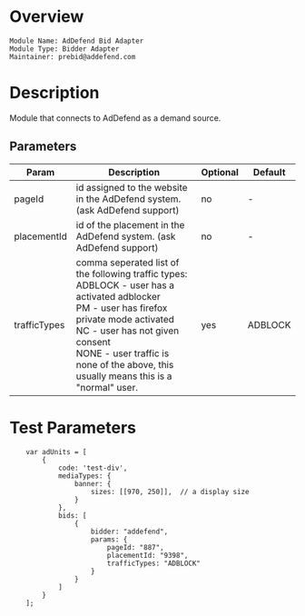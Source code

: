 # Overview

```
Module Name: AdDefend Bid Adapter
Module Type: Bidder Adapter
Maintainer: prebid@addefend.com
```

# Description

Module that connects to AdDefend as a demand source. 

## Parameters
| Param        | Description           | Optional  | Default  |
| ------------- | ------------- | ----- | ----- |
| pageId | id assigned to the website in the AdDefend system. (ask AdDefend support) | no | - |
| placementId | id of the placement in the AdDefend system.  (ask AdDefend support) | no | - |
| trafficTypes | comma seperated list of the following traffic types:<br/>ADBLOCK - user has a activated adblocker<br/>PM - user has firefox private mode activated<br/>NC - user has not given consent<br/>NONE - user traffic is none of the above, this usually means this is a "normal" user.<br/>| yes | ADBLOCK |


# Test Parameters
```
    var adUnits = [
        {
            code: 'test-div',
            mediaTypes: {
                banner: {
                    sizes: [[970, 250]],  // a display size
                }
            },
            bids: [
                {
                    bidder: "addefend",
                    params: {
                        pageId: "887",
                        placementId: "9398",
                        trafficTypes: "ADBLOCK"
                    }
                }
            ]
        }
    ];
```
